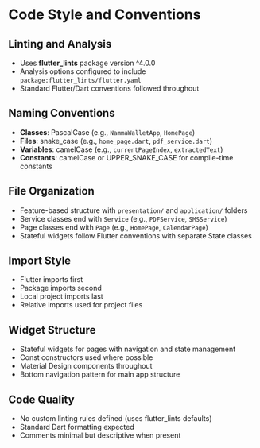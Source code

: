# Code Style and Conventions

## Linting and Analysis
- Uses **flutter_lints** package version ^4.0.0
- Analysis options configured to include `package:flutter_lints/flutter.yaml`
- Standard Flutter/Dart conventions followed throughout

## Naming Conventions
- **Classes**: PascalCase (e.g., `NammaWalletApp`, `HomePage`)
- **Files**: snake_case (e.g., `home_page.dart`, `pdf_service.dart`)
- **Variables**: camelCase (e.g., `currentPageIndex`, `extractedText`)
- **Constants**: camelCase or UPPER_SNAKE_CASE for compile-time constants

## File Organization
- Feature-based structure with `presentation/` and `application/` folders
- Service classes end with `Service` (e.g., `PDFService`, `SMSService`)
- Page classes end with `Page` (e.g., `HomePage`, `CalendarPage`)
- Stateful widgets follow Flutter conventions with separate State classes

## Import Style
- Flutter imports first
- Package imports second
- Local project imports last
- Relative imports used for project files

## Widget Structure
- Stateful widgets for pages with navigation and state management
- Const constructors used where possible
- Material Design components throughout
- Bottom navigation pattern for main app structure

## Code Quality
- No custom linting rules defined (uses flutter_lints defaults)
- Standard Dart formatting expected
- Comments minimal but descriptive when present